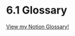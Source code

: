 # 6.1 Glossary

[View my Notion Glossary! ](https://melodious-termite-d65.notion.site/Glossary-8e8fb821a1b243b291b5e88e22b46a41)
